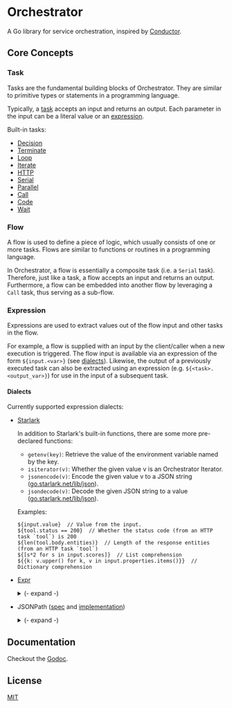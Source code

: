 # Orchestrator

A Go library for service orchestration, inspired by [Conductor][1].


## Core Concepts

### Task

Tasks are the fundamental building blocks of Orchestrator. They are similar to primitive types or statements in a programming language.

Typically, a [task](task.schema.json) accepts an input and returns an output. Each parameter in the input can be a literal value or an [expression](#expression).

Built-in tasks:

- [Decision](https://pkg.go.dev/github.com/RussellLuo/orchestrator/builtin#Decision)
- [Terminate](https://pkg.go.dev/github.com/RussellLuo/orchestrator/builtin#Terminate)
- [Loop](https://pkg.go.dev/github.com/RussellLuo/orchestrator/builtin#Loop)
- [Iterate](https://pkg.go.dev/github.com/RussellLuo/orchestrator/builtin#Iterate)
- [HTTP](https://pkg.go.dev/github.com/RussellLuo/orchestrator/builtin#HTTP)
- [Serial](https://pkg.go.dev/github.com/RussellLuo/orchestrator/builtin#Serial)
- [Parallel](https://pkg.go.dev/github.com/RussellLuo/orchestrator/builtin#Parallel)
- [Call](https://pkg.go.dev/github.com/RussellLuo/orchestrator/builtin#Call)
- [Code](https://pkg.go.dev/github.com/RussellLuo/orchestrator/builtin#Code)
- [Wait](https://pkg.go.dev/github.com/RussellLuo/orchestrator/builtin#Wait)


### Flow

A flow is used to define a piece of logic, which usually consists of one or more tasks. Flows are similar to functions or routines in a programming language.

In Orchestrator, a flow is essentially a composite task (i.e. a `Serial` task). Therefore, just like a task, a flow accepts an input and returns an output. Furthermore, a flow can be embedded into another flow by leveraging a `Call` task, thus serving as a sub-flow.

### Expression

Expressions are used to extract values out of the flow input and other tasks in the flow.

For example, a flow is supplied with an input by the client/caller when a new execution is triggered. The flow input is available via an expression of the form `${input.<var>}` (see [dialects](#dialects)). Likewise, the output of a previously executed task can also be extracted using an expression (e.g. `${<task>.<output_var>}`) for use in the input of a subsequent task.


#### Dialects

Currently supported expression dialects:

- [Starlark][3]

    In addition to Starlark's built-in functions, there are some more pre-declared functions:
    - `getenv(key)`: Retrieve the value of the environment variable named by the key.
    - `isiterator(v)`: Whether the given value v is an Orchestrator Iterator.
    - `jsonencode(v)`: Encode the given value v to a JSON string ([go.starlark.net/lib/json](https://pkg.go.dev/go.starlark.net/lib/json)).
    - `jsondecode(v)`: Decode the given JSON string to a value ([go.starlark.net/lib/json](https://pkg.go.dev/go.starlark.net/lib/json)).

    Examples:

    ```
    ${input.value}  // Value from the input.
    ${tool.status == 200}  // Whether the status code (from an HTTP task `tool`) is 200
    ${len(tool.body.entities)}  // Length of the response entities (from an HTTP task `tool`)
    ${[s*2 for s in input.scores]}  // List comprehension
    ${{k: v.upper() for k, v in input.properties.items()}}  // Dictionary comprehension
    ```

- [Expr][4]

    <details>
      <summary> (- expand -) </summary>

    Examples:

    ```
    #{input.value}  // Value from the input.
    #{tool.status == 200}  // Whether the status code (from an HTTP task `tool`) is 200
    #{len(tool.body.entities)}  // Length of the response entities (from an HTTP task `tool`)
    //#{[s*2 for s in input.scores]}  // UNSUPPORTED
    //#{{k: v.upper() for k, v in input.properties.items()}}  // UNSUPPORTED
    ```

    </details>

- JSONPath ([spec][5] and [implementation][6])

    <details>
      <summary> (- expand -) </summary>

    Examples:

    ```
    @{input.value}  // Value from the input.
    //@{tool.status == 200}  // UNSUPPORTED
    //@{len(tool.body.entities)}  // UNSUPPORTED
    //@{[s*2 for s in input.scores]}  // UNSUPPORTED
    //@{{k: v.upper() for k, v in input.properties.items()}}  // UNSUPPORTED
    ```

    </details>


## Documentation

Checkout the [Godoc][2].


## License

[MIT](LICENSE)


[1]: https://github.com/Netflix/conductor
[2]: https://pkg.go.dev/github.com/RussellLuo/orchestrator
[3]: https://github.com/google/starlark-go/blob/master/doc/spec.md#expressions
[4]: https://expr.medv.io/
[5]: https://goessner.net/articles/JsonPath/
[6]: https://github.com/PaesslerAG/jsonpath
